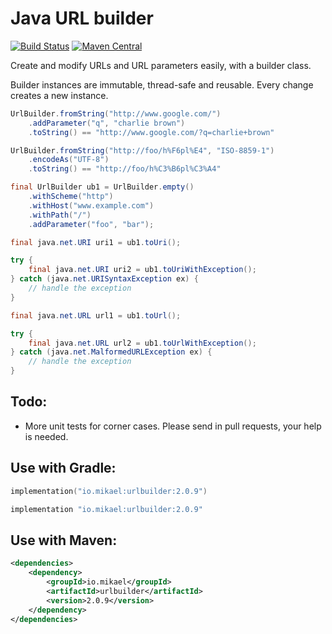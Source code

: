 Java URL builder
================

[![Build Status](https://github.com/mikaelhg/urlbuilder/actions/workflows/pr_and_master.yaml/badge.svg)](https://travis-ci.org/mikaelhg/urlbuilder)
[![Maven Central](https://img.shields.io/maven-central/v/io.mikael/urlbuilder.svg)](https://repo1.maven.org/maven2/io/mikael/urlbuilder/)

Create and modify URLs and URL parameters easily, with a builder class.

Builder instances are immutable, thread-safe and reusable. Every change creates a new instance.

```java
UrlBuilder.fromString("http://www.google.com/")
    .addParameter("q", "charlie brown")
    .toString() == "http://www.google.com/?q=charlie+brown"

UrlBuilder.fromString("http://foo/h%F6pl%E4", "ISO-8859-1")
    .encodeAs("UTF-8")
    .toString() == "http://foo/h%C3%B6pl%C3%A4"

final UrlBuilder ub1 = UrlBuilder.empty()
    .withScheme("http")
    .withHost("www.example.com")
    .withPath("/")
    .addParameter("foo", "bar");

final java.net.URI uri1 = ub1.toUri();

try {
    final java.net.URI uri2 = ub1.toUriWithException();
} catch (java.net.URISyntaxException ex) {
    // handle the exception
}

final java.net.URL url1 = ub1.toUrl();

try {
    final java.net.URL url2 = ub1.toUrlWithException();
} catch (java.net.MalformedURLException ex) {
    // handle the exception
}
```

Todo:
-----

* More unit tests for corner cases. Please send in pull requests, your help is needed.

Use with Gradle:
-----------------------

```kotlin
implementation("io.mikael:urlbuilder:2.0.9")
```

```groovy
implementation "io.mikael:urlbuilder:2.0.9"
```

Use with Maven:
-----------------------

```xml
<dependencies>
    <dependency>
        <groupId>io.mikael</groupId>
        <artifactId>urlbuilder</artifactId>
        <version>2.0.9</version>
    </dependency>
</dependencies>
```
